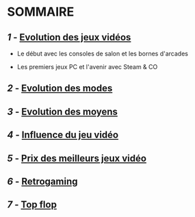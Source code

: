 # **SOMMAIRE**

## **_1_ -** [Evolution des jeux vidéos](https://github.com/kevinniel/jeux-video/blob/master/Histoire/Evolution_JV.md)

- Le début avec les consoles de salon et les bornes d'arcades

- Les premiers jeux PC et l'avenir avec Steam & CO

## **_2_ -** [Evolution des modes](Evolution_des_modes.md)
## **_3_ -** [Evolution des moyens](Evolution_des_moyens.md)
## **_4_ -** [Influence du jeu vidéo](Influence_JV_Culture.md)
## **_5_ -** [Prix des meilleurs jeux vidéo](Prix_des_meilleurs_JV.md)
## **_6_ -** [Retrogaming](Retrogaming.md)
## **_7_ -** [Top flop](Top_flop.md)